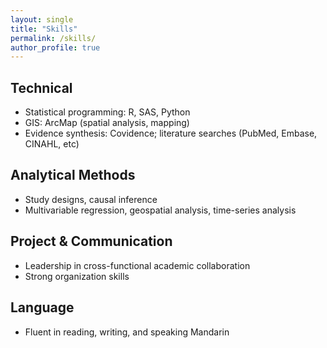 ```yaml
---
layout: single
title: "Skills"
permalink: /skills/
author_profile: true
---
```


## Technical
- Statistical programming: R, SAS, Python
- GIS: ArcMap (spatial analysis, mapping)
- Evidence synthesis: Covidence; literature searches (PubMed, Embase, CINAHL, etc)

## Analytical Methods
- Study designs, causal inference
- Multivariable regression, geospatial analysis, time-series analysis

## Project & Communication
- Leadership in cross-functional academic collaboration 
- Strong organization skills

## Language
- Fluent in reading, writing, and speaking Mandarin
